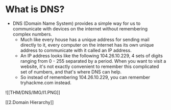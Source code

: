 # What is DNS?
- DNS (Domain Name System) provides a simple way for us to communicate with devices on the internet without remembering complex numbers. 
	- Much like every house has a unique address for sending mail directly to it, every computer on the internet has its own unique address to communicate with it called an IP address. 
	- An IP address looks like the following 104.26.10.229, 4 sets of digits ranging from 0 - 255 separated by a period. When you want to visit a website, it's not exactly convenient to remember this complicated set of numbers, and that's where DNS can help. 
	- So instead of remembering 104.26.10.229, you can remember tryhackme.com instead.

![[THM/DNS/IMG/I1.PNG]]

[[2.Domain Hierarchy]]



